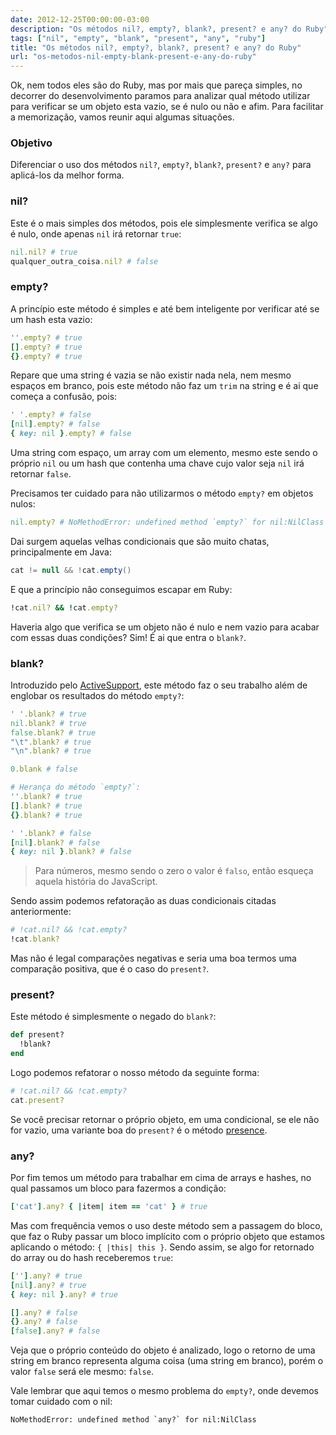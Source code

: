 ```yaml
---
date: 2012-12-25T00:00:00-03:00
description: "Os métodos nil?, empty?, blank?, present? e any? do Ruby"
tags: ["nil", "empty", "blank", "present", "any", "ruby"]
title: "Os métodos nil?, empty?, blank?, present? e any? do Ruby"
url: "os-metodos-nil-empty-blank-present-e-any-do-ruby"
---
```


Ok, nem todos eles são do Ruby, mas por mais que pareça simples, no decorrer do desenvolvimento paramos para analizar qual método utilizar para verificar se um objeto esta vazio, se é nulo ou não e afim. Para facilitar a memorização, vamos reunir aqui algumas situações.

### Objetivo

Diferenciar o uso dos métodos `nil?`, `empty?`, `blank?`, `present?` e `any?` para aplicá-los da melhor forma.

### nil?

Este é o mais simples dos métodos, pois ele simplesmente verifica se algo é nulo, onde apenas `nil` irá retornar `true`:

```rb
nil.nil? # true
qualquer_outra_coisa.nil? # false
```

### empty?

A princípio este método é simples e até bem inteligente por verificar até se um hash esta vazio:

```rb
''.empty? # true
[].empty? # true
{}.empty? # true
```

Repare que uma string é vazia se não existir nada nela, nem mesmo espaços em branco, pois este método não faz um `trim` na string e é ai que começa a confusão, pois:

```rb
' '.empty? # false
[nil].empty? # false
{ key: nil }.empty? # false
```

Uma string com espaço, um array com um elemento, mesmo este sendo o próprio `nil` ou um hash que contenha uma chave cujo valor seja `nil` irá retornar `false`.

Precisamos ter cuidado para não utilizarmos o método `empty?` em objetos nulos:

```rb
nil.empty? # NoMethodError: undefined method `empty?` for nil:NilClass
```

Dai surgem aquelas velhas condicionais que são muito chatas, principalmente em Java:

```java
cat != null && !cat.empty()
```

E que a princípio não conseguimos escapar em Ruby:

```rb
!cat.nil? && !cat.empty?
```

Haveria algo que verifica se um objeto não é nulo e nem vazio para acabar com essas duas condições? Sim! É ai que entra o `blank?`.

### blank?

Introduzido pelo [ActiveSupport](http://guides.rubyonrails.org/active_support_core_extensions.html "ActiveSupport"), este método faz o seu trabalho além de englobar os resultados do método `empty?`:

```rb
' '.blank? # true
nil.blank? # true
false.blank? # true
"\t".blank? # true
"\n".blank? # true

0.blank # false

# Herança do método `empty?`:
''.blank? # true
[].blank? # true
{}.blank? # true

' '.blank? # false
[nil].blank? # false
{ key: nil }.blank? # false
```

> Para números, mesmo sendo o zero o valor é `falso`, então esqueça aquela história do JavaScript.

Sendo assim podemos refatoração as duas condicionais citadas anteriormente:

```rb
# !cat.nil? && !cat.empty?
!cat.blank?
```

Mas não é legal comparações negativas e seria uma boa termos uma comparação positiva, que é o caso do `present?`.

### present?

Este método é simplesmente o negado do `blank?`:

```rb
def present?
  !blank?
end
```

Logo podemos refatorar o nosso método da seguinte forma:

```rb
# !cat.nil? && !cat.empty?
cat.present?
```

Se você precisar retornar o próprio objeto, em uma condicional, se ele não for vazio, uma variante boa do `present?` é o método [presence](http://api.rubyonrails.org/classes/Object.html#method-i-presence "Presence").

### any?

Por fim temos um método para trabalhar em cima de arrays e hashes, no qual passamos um bloco para fazermos a condição:

```rb
['cat'].any? { |item| item == 'cat' } # true
```

Mas com frequência vemos o uso deste método sem a passagem do bloco, que faz o Ruby passar um bloco implícito com o próprio objeto que estamos aplicando o método: `{ |this| this }`. Sendo assim, se algo for retornado do array ou do hash receberemos `true`:

```rb
[''].any? # true
[nil].any? # true
{ key: nil }.any? # true

[].any? # false
{}.any? # false
[false].any? # false
```

Veja que o próprio conteúdo do objeto é analizado, logo o retorno de uma string em branco representa alguma coisa (uma string em branco), porém o valor `false` será ele mesmo: `false`.

Vale lembrar que aqui temos o mesmo problema do `empty?`, onde devemos tomar cuidado com o nil:

```sh
NoMethodError: undefined method `any?` for nil:NilClass
```
